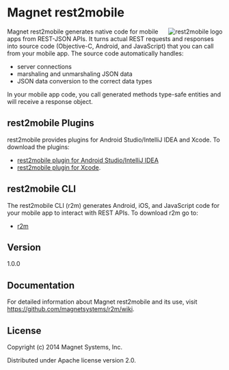 # Magnet rest2mobile

<img src="http://developer.magnet.com/tmp/img/logo_r2m_main.png"
 alt="rest2mobile logo" title="rest2mobile" align="right" />

Magnet rest2mobile generates native code for mobile apps from REST-JSON APIs. It turns actual REST requests and responses into source code (Objective-C, Android, and JavaScript) that you can call from your mobile app. The source code automatically handles:

* server connections
* marshaling and unmarshaling JSON data
* JSON data conversion to the correct data types

In your mobile app code, you call generated methods type-safe entities and will receive a response object.

## rest2mobile Plugins

rest2mobile provides plugins for Android Studio/IntelliJ IDEA and Xcode. To download the plugins:

* [rest2mobile plugin for Android Studio/IntelliJ IDEA](https://github.com/magnetsystems/r2m-plugin-android/)
* [rest2mobile plugin for Xcode](https://github.com/magnetsystems/r2m-plugin-ios/). 

## rest2mobile CLI

The rest2mobile CLI (r2m) generates Android, iOS, and JavaScript code for your mobile app to interact with REST APIs. To download r2m go to:

* [r2m](https://github.com/magnetsystems/r2m-cli/)

## Version

1.0.0

## Documentation

For detailed information about Magnet rest2mobile and its use, visit https://github.com/magnetsystems/r2m/wiki.

## License

Copyright (c) 2014 Magnet Systems, Inc.

Distributed under Apache license version 2.0.
